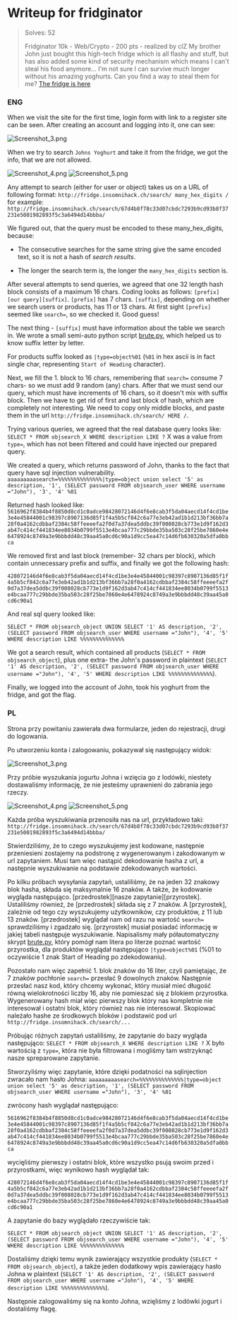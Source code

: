# Writeup for fridginator

> Solves: 52
> 
> Fridginator 10k - Web/Crypto - 200 pts - realized by clZ
  My brother John just bought this high-tech fridge which is all flashy and stuff, but has also added some kind of security mechanism which means I can't steal his food anymore... I'm not sure I can survive much longer without his amazing yoghurts. Can you find a way to steal them for me?
  [The fridge is here](http://fridge.insomnihack.ch/)

### ENG

When we visit the site for the first time, login form with link to a register site can be seen.
After creating an account and logging into it, one can see:

![Screenshot_3.png](Screenshot_3.png)

When we try to search `Johns Yoghurt` and take it from the fridge, we got the info, that we are not allowed.

![Screenshot_4.png](Screenshot_4.png)
![Screenshot_5.png](Screenshot_5.png)

Any attempt to search (either for user or object) takes us on a URL of following format:
`http://fridge.insomnihack.ch/search/ many_hex_digits /`
for example:
`http://fridge.insomnihack.ch/search/67d4b8f78c33d07cbdc7293b9cd93b8f37231e5001982893f5c3a6494d14bbba/`

We figured out, that the query must be encoded to these many_hex_digits, because:

* The consecutive searches for the same string give the same encoded text, so it is not a hash of *search results*.

* The longer the search term is, the longer the `many_hex_digits` section is.


After several attempts to send queries, we agreed that one 32 length hash block consists of a maximum 16 chars. Coding looks as follows: `[prefix][our query][suffix]`. `[prefix]` has 7 chars. `[suffix]`, depending on whether we search users or products, has 11 or 13 chars. At first sight `[prefix]` seemed like `search=`, so we checked it. Good guess! 

The next thing - `[suffix]` must have information about the table we search in. We wrote a small semi-auto python script [brute.py](brute.py), which helped us to know suffix letter by letter.

For products suffix looked as `|type=object%01` (`%01` in hex ascii is in fact single char, representing `Start of Heading` character).

Next, we fill the 1. block to 16 chars, remembering that `search=` consume 7 chars- so we must add 9 random (any) chars. After that we must send our query, which must have increments of 16 chars, so it doesn't mix with suffix block. 
Then we have to get rid of first and last block of hash, which are completely not interesting. We need to copy only middle blocks, and paste them in the url `http://fridge.insomnihack.ch/search/ HERE /`.

Trying various queries, we agreed that the real database query looks like: `SELECT * FROM objsearch_X WHERE description LIKE ?` X was a value from `type=`, which has not been filtered and could have injected our prepared query.

We created a query, which returns password of John, thanks to the fact that query have sql injection vulnerability. `aaaaaaaaasearch=%%%%%%%%%%%%%%|type=object union select '5' as description, '1', (SELECT password FROM objsearch_user WHERE username ="John"), '3', '4' %01`

Returned hash looked like:
`5616962f8384b4f8850d8cd1c0adce98428072146d4f6e8cab3f5da04aecd14f4cd1be3e4e45844001c98397c8907136d85f1f4a5b5cf842c6a77e3eb42ad1b1d213bf36bb7a28f0a4162cdbbaf2384c58ffeeeefa2f0d7a37dea5ddbc39f008028cb773e1d9f162d3ab47c414cf441834ee8034b0799f5513e4bcaa777c29bbde35ba503c28f25be7860e4e6478924c8749a3e9bbbdd48c39aa45a0cd6c90a1d9cc5ea47c14d6fb630320a5dfa0bbca`

We removed first and last block (remember- 32 chars per block), which contain unnecessary prefix and suffix, and finally we got the following hash:

`428072146d4f6e8cab3f5da04aecd14f4cd1be3e4e45844001c98397c8907136d85f1f4a5b5cf842c6a77e3eb42ad1b1d213bf36bb7a28f0a4162cdbbaf2384c58ffeeeefa2f0d7a37dea5ddbc39f008028cb773e1d9f162d3ab47c414cf441834ee8034b0799f5513e4bcaa777c29bbde35ba503c28f25be7860e4e6478924c8749a3e9bbbdd48c39aa45a0cd6c90a1`

And real sql query looked like:

`SELECT * FROM objsearch_object UNION SELECT '1' AS description, '2', (SELECT password FROM objsearch_user WHERE username ="John"), '4', '5' WHERE description LIKE %%%%%%%%%%%%%%`

We got a search result, which contained all products (`SELECT * FROM objsearch_object`), plus one extra- the John's password  in plaintext (`SELECT '1' AS description, '2', (SELECT password FROM objsearch_user WHERE username ="John"), '4', '5' WHERE description LIKE %%%%%%%%%%%%%%`).

Finally, we logged into the account of John, took his yoghurt from the fridge, and got the flag.


### PL
Strona przy powitaniu zawierała dwa formularze, jeden do rejestracji, drugi do logowania.

Po utworzeniu konta i zalogowaniu, pokazywał się następujący widok:

![Screenshot_3.png](Screenshot_3.png)

Przy próbie wyszukania jogurtu Johna i wzięcia go z lodówki, niestety dostawaliśmy informację, że nie jesteśmy uprawnieni do zabrania jego rzeczy.

![Screenshot_4.png](Screenshot_4.png)
![Screenshot_5.png](Screenshot_5.png)

Każda próba wyszukiwania przenosiła nas na url, przykładowo taki:
`http://fridge.insomnihack.ch/search/67d4b8f78c33d07cbdc7293b9cd93b8f37231e5001982893f5c3a6494d14bbba/`

Stwierdziliśmy, że to czego wyszukujemy jest kodowane, następnie przeniesieni zostajemy na podstronę z wygenerowanym i zakodowanym w url zapytaniem. Musi tam więc nastąpić dekodowanie hasha z url, a następnie wyszukiwanie na podstawie zdekodowanych wartości.

Po kilku próbach wysyłania zapytań, ustaliliśmy, że na jeden 32 znakowy blok hasha, składa się maksymalnie 16 znaków. A także, że kodowanie wygląda następująco.
[przedrostek][nasze zapytanie][przyrostek]. Ustaliliśmy również, że [przedrostek] składa się z 7 znaków. A [przyrostek], zależnie od tego czy wyszukujemy użytkowników, czy produktów, z 11 lub 13 znaków. [przedrostek] wyglądał nam od razu na wartość `search=` sprawdziliśmy i zgadzało się. [przyrostek] musiał posiadać informację w jakiej tabeli następuje wyszukiwanie. Napisalismy mały półautomatyczny skrypt [brute.py](brute.py), który pomógł nam litera po literze poznać wartość przyrostka, dla produktów wyglądał następująco `|type=object%01` (%01 to oczywiście 1 znak Start of Heading po zdekodowaniu).

Pozostało nam więc zapełnić 1. blok znaków do 16 liter, czyli pamiętając, że 7 znaków pochłonie `search=` przesłać 9 dowolnych znaków. Następnie przesłać nasz kod, który chcemy wykonać, który musiał mieć długość równą wielokrotności liczby 16, aby nie pomieszać się z blokiem przyrostka. Wygenerowany hash miał więc pierwszy blok który nas kompletnie nie interesował i ostatni blok, który również nas nie interesował. Skopiować należało hashe ze środkowych bloków i podstawić pod url `http://fridge.insomnihack.ch/search/...`

Próbując różnych zapytań ustaliliśmy, że zapytanie do bazy wygląda następująco: `SELECT * FROM objsearch_X WHERE description LIKE ?` X było wartością z `type=`, która nie była filtrowana i mogliśmy tam wstrzyknąć nasze spreparowane zapytanie.

Stworzyliśmy więc zapytanie, które dzięki podatności na sqlinjection zwracało nam hasło Johna: `aaaaaaaaasearch=%%%%%%%%%%%%%%|type=object union select '5' as description, '1', (SELECT password FROM objsearch_user WHERE username ="John"), '3', '4' %01`

zwrócony hash wyglądał następująco: 

`5616962f8384b4f8850d8cd1c0adce98428072146d4f6e8cab3f5da04aecd14f4cd1be3e4e45844001c98397c8907136d85f1f4a5b5cf842c6a77e3eb42ad1b1d213bf36bb7a28f0a4162cdbbaf2384c58ffeeeefa2f0d7a37dea5ddbc39f008028cb773e1d9f162d3ab47c414cf441834ee8034b0799f5513e4bcaa777c29bbde35ba503c28f25be7860e4e6478924c8749a3e9bbbdd48c39aa45a0cd6c90a1d9cc5ea47c14d6fb630320a5dfa0bbca`

wycięliśmy pierwszy i ostatni blok, które wszystko psują swoim przed i przyrostkami, więc wynikowo hash wyglądał tak:

`428072146d4f6e8cab3f5da04aecd14f4cd1be3e4e45844001c98397c8907136d85f1f4a5b5cf842c6a77e3eb42ad1b1d213bf36bb7a28f0a4162cdbbaf2384c58ffeeeefa2f0d7a37dea5ddbc39f008028cb773e1d9f162d3ab47c414cf441834ee8034b0799f5513e4bcaa777c29bbde35ba503c28f25be7860e4e6478924c8749a3e9bbbdd48c39aa45a0cd6c90a1`

A zapytanie do bazy wyglądało rzeczywiście tak:

`SELECT * FROM objsearch_object UNION SELECT '1' AS description, '2', (SELECT password FROM objsearch_user WHERE username ="John"), '4', '5' WHERE description LIKE %%%%%%%%%%%%%%`

Dostaliśmy dzięki temu wynik zawierający wszystkie produkty (`SELECT * FROM objsearch_object`), a także jeden dodatkowy wpis zawierający hasło Johna w plaintext (`SELECT '1' AS description, '2', (SELECT password FROM objsearch_user WHERE username ="John"), '4', '5' WHERE description LIKE %%%%%%%%%%%%%%`).

Następnie zalogowaliśmy się na konto Johna, wzięliśmy z lodówki jogurt i dostaliśmy flagę.